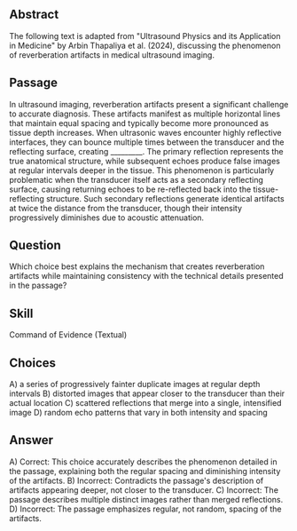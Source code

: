 ## Abstract
The following text is adapted from "Ultrasound Physics and its Application in Medicine" by Arbin Thapaliya et al. (2024), discussing the phenomenon of reverberation artifacts in medical ultrasound imaging.

## Passage
In ultrasound imaging, reverberation artifacts present a significant challenge to accurate diagnosis. These artifacts manifest as multiple horizontal lines that maintain equal spacing and typically become more pronounced as tissue depth increases. When ultrasonic waves encounter highly reflective interfaces, they can bounce multiple times between the transducer and the reflecting surface, creating _________. The primary reflection represents the true anatomical structure, while subsequent echoes produce false images at regular intervals deeper in the tissue. This phenomenon is particularly problematic when the transducer itself acts as a secondary reflecting surface, causing returning echoes to be re-reflected back into the tissue-reflecting structure. Such secondary reflections generate identical artifacts at twice the distance from the transducer, though their intensity progressively diminishes due to acoustic attenuation.

## Question
Which choice best explains the mechanism that creates reverberation artifacts while maintaining consistency with the technical details presented in the passage?

## Skill
Command of Evidence (Textual)

## Choices
A) a series of progressively fainter duplicate images at regular depth intervals
B) distorted images that appear closer to the transducer than their actual location
C) scattered reflections that merge into a single, intensified image
D) random echo patterns that vary in both intensity and spacing

## Answer
A) Correct: This choice accurately describes the phenomenon detailed in the passage, explaining both the regular spacing and diminishing intensity of the artifacts.
B) Incorrect: Contradicts the passage's description of artifacts appearing deeper, not closer to the transducer.
C) Incorrect: The passage describes multiple distinct images rather than merged reflections.
D) Incorrect: The passage emphasizes regular, not random, spacing of the artifacts.